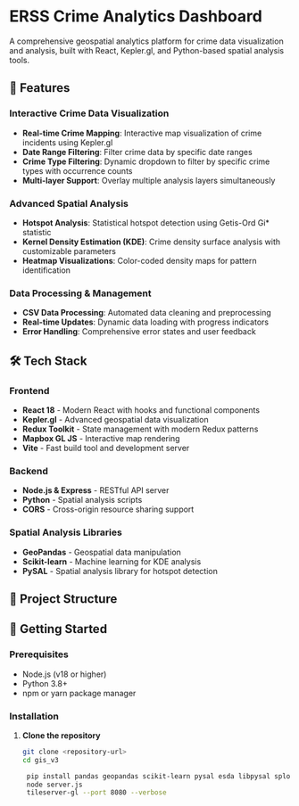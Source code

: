 # ERSS Crime Analytics Dashboard

A comprehensive geospatial analytics platform for crime data visualization and analysis, built with React, Kepler.gl, and Python-based spatial analysis tools.

## 🚀 Features

### Interactive Crime Data Visualization
- **Real-time Crime Mapping**: Interactive map visualization of crime incidents using Kepler.gl
- **Date Range Filtering**: Filter crime data by specific date ranges
- **Crime Type Filtering**: Dynamic dropdown to filter by specific crime types with occurrence counts
- **Multi-layer Support**: Overlay multiple analysis layers simultaneously

### Advanced Spatial Analysis
- **Hotspot Analysis**: Statistical hotspot detection using Getis-Ord Gi* statistic
- **Kernel Density Estimation (KDE)**: Crime density surface analysis with customizable parameters
- **Heatmap Visualizations**: Color-coded density maps for pattern identification

### Data Processing & Management
- **CSV Data Processing**: Automated data cleaning and preprocessing
- **Real-time Updates**: Dynamic data loading with progress indicators
- **Error Handling**: Comprehensive error states and user feedback

## 🛠 Tech Stack

### Frontend
- **React 18** - Modern React with hooks and functional components
- **Kepler.gl** - Advanced geospatial data visualization
- **Redux Toolkit** - State management with modern Redux patterns
- **Mapbox GL JS** - Interactive map rendering
- **Vite** - Fast build tool and development server

### Backend
- **Node.js & Express** - RESTful API server
- **Python** - Spatial analysis scripts
- **CORS** - Cross-origin resource sharing support

### Spatial Analysis Libraries
- **GeoPandas** - Geospatial data manipulation
- **Scikit-learn** - Machine learning for KDE analysis
- **PySAL** - Spatial analysis library for hotspot detection

## 📁 Project Structure

## 🚦 Getting Started

### Prerequisites
- Node.js (v18 or higher)
- Python 3.8+
- npm or yarn package manager

### Installation

1. **Clone the repository**
   ```bash
   git clone <repository-url>
   cd gis_v3

    pip install pandas geopandas scikit-learn pysal esda libpysal splot mapclassify
    node server.js
    tileserver-gl --port 8080 --verbose